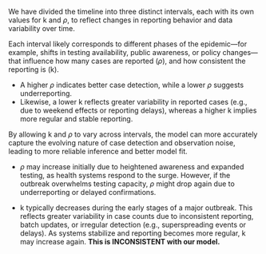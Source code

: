 We have divided the timeline into three distinct intervals, each with its own values for k and $\rho$, to reflect changes in reporting behavior and data variability over time. 


Each interval likely corresponds to different phases of the epidemic—for example, shifts in testing availability, public awareness, or policy changes—that influence how many cases are reported 
($\rho$), and how consistent the reporting is (k). 

+ A higher $\rho$ indicates better case detection, while a lower $\rho$ suggests underreporting. 
+ Likewise, a lower k reflects greater variability in reported cases (e.g., due to weekend effects or reporting delays), whereas a higher k implies more regular and stable reporting. 

By allowing k and $\rho$ to vary across intervals, the model can more accurately capture the evolving nature of case detection and observation noise, leading to more reliable inference and better model fit.

+ $\rho$ may increase initially due to heightened awareness and expanded testing, as health systems respond to the surge. However, if the outbreak overwhelms testing capacity, $\rho$ 
might drop again due to underreporting or delayed confirmations.

+ k typically decreases during the early stages of a major outbreak. This reflects greater variability in case counts due to inconsistent reporting, batch updates, or irregular detection 
(e.g., superspreading events or delays). As systems stabilize and reporting becomes more regular, k may increase again. **This is INCONSISTENT with our model.**